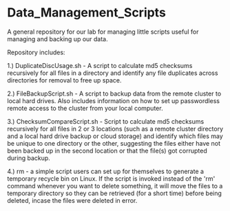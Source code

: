 # Data_Management_Scripts
A general repository for our lab for managing little scripts useful for managing and backing up our data.

Repository includes:

1.) DuplicateDiscUsage.sh - A script to calculate md5 checksums recursively for all files in a directory and identify any file duplicates across directories for removal to free up space.

2.) FileBackupScript.sh - A script to backup data from the remote cluster to local hard drives. Also includes information on how to set up passwordless remote access to the cluster from your local computer.

3.) ChecksumCompareScript.sh - Script to calculate md5 checksums recursively for all files in 2 or 3 locations (such as a remote cluster directory and a local hard drive backup or cloud storage) and identify which files may be unique to one directory or the other, suggesting the files either have not been backed up in the second location or that the file(s) got corrupted during backup.

4.) rm - a simple script users can set up for themselves to generate a temporary recycle bin on Linux. If the script is invoked instead of the 'rm' command whenever you want to delete something, it will move the files to a temporary directory so they can be retrieved (for a short time) before being deleted, incase the files were deleted in error.
